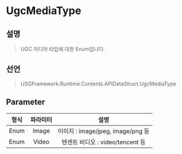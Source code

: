 # UgcMediaType

## 설명
> UGC 미디어 타입에 대한 Enum입니다.
## 선언
> USGFramework.Runtime.Contents.APIDataStruct.UgcMediaType
## Parameter
| **형식** | **파라미터** |            **설명**             |
|:------:|:--------:|:-----------------------------:|
|  Enum  |  Image   | 이미지 : image/jpeg, image/png 등 |
|  Enum  |  Video   |   텐센트 비디오 : video/tencent 등   |
